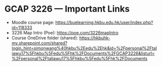 # GCAP 3226 — Important Links

- Moodle course page: https://buelearning.hkbu.edu.hk/user/index.php?id=118333
- 3226 Map Intro (Poe): https://poe.com/3226mapIntro
- Course OneDrive folder (shared): https://hkbuhk-my.sharepoint.com/shared?login_hint=simonwang%40hkbu%2Eedu%2Ehk&id=%2Fpersonal%2Ftaliawu17%5Fhkbu%5Fedu%5Fhk%2FDocuments%2FGCAP3226&listurl=%2Fpersonal%2Ftaliawu17%5Fhkbu%5Fedu%5Fhk%2FDocuments
